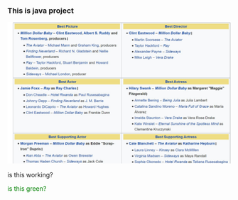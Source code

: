 ### This is java project

![](images/77th_Academy_Awards.jpg)
<p> is this working?</p>
<p style ="color:green"> is this green?</p>

